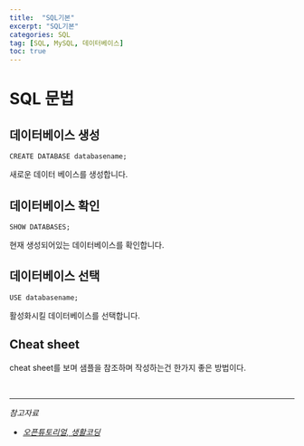 ```yaml
---
title:  "SQL기본"
excerpt: "SQL기본"
categories: SQL
tag: [SQL, MySQL, 데이터베이스]
toc: true
---
```


# SQL 문법

## 데이터베이스 생성

```mysql
CREATE DATABASE databasename;
```

새로운 데이터 베이스를 생성합니다.



## 데이터베이스 확인

```mysql
SHOW DATABASES;
```

현재 생성되어있는 데이터베이스를 확인합니다.



## 데이터베이스 선택

```mysql
USE databasename;
```

활성화시킬 데이터베이스를 선택합니다.



## Cheat sheet

cheat sheet를 보며 샘플을 참조하며 작성하는건 한가지 좋은 방법이다.



<br/> 

---------------------------------------------

*참고자료*

* *[오픈튜토리얼, 생활코딩](https://opentutorials.org/course/3161)*
